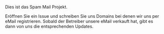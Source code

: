 Dies ist das Spam Mail Projekt.

Eröffnen Sie ein Issue und schreiben Sie uns Domains bei denen wir uns per eMail registrieren. Sobald der Betreiber unsere eMail verkauft hat, gibt es dann von uns die entsprechenden Updates.
